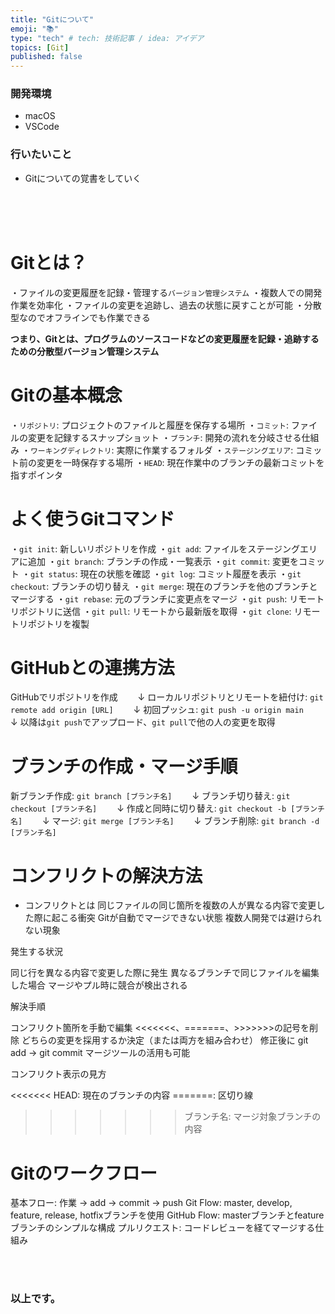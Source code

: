 ```yaml
---
title: "Gitについて"
emoji: "📚"
type: "tech" # tech: 技術記事 / idea: アイデア
topics: [Git]
published: false
---
```

### 開発環境
- macOS
- VSCode

### 行いたいこと
- Gitについての覚書をしていく


<br>
<br>
<br>

# Gitとは？
・ファイルの変更履歴を記録・管理する`バージョン管理システム`
・複数人での開発作業を効率化
・ファイルの変更を追跡し、過去の状態に戻すことが可能
・分散型なのでオフラインでも作業できる

**つまり、Gitとは、プログラムのソースコードなどの変更履歴を記録・追跡するための分散型バージョン管理システム**

# Gitの基本概念
・`リポジトリ`: プロジェクトのファイルと履歴を保存する場所
・`コミット`: ファイルの変更を記録するスナップショット
・`ブランチ`: 開発の流れを分岐させる仕組み
・`ワーキングディレクトリ`: 実際に作業するフォルダ
・`ステージングエリア`: コミット前の変更を一時保存する場所
・`HEAD`: 現在作業中のブランチの最新コミットを指すポインタ

# よく使うGitコマンド
・`git init`: 新しいリポジトリを作成
・`git add`: ファイルをステージングエリアに追加
・`git branch`: ブランチの作成・一覧表示
・`git commit`: 変更をコミット
・`git status`: 現在の状態を確認
・`git log`: コミット履歴を表示
・`git checkout`: ブランチの切り替え
・`git merge`: 現在のブランチを他のブランチとマージする
・`git rebase`: 元のブランチに変更点をマージ
・`git push`: リモートリポジトリに送信
・`git pull`: リモートから最新版を取得
・`git clone`: リモートリポジトリを複製

# GitHubとの連携方法
GitHubでリポジトリを作成
　　↓
ローカルリポジトリとリモートを紐付け: `git remote add origin [URL]`
　　↓
初回プッシュ: `git push -u origin main`
　　↓
以降は`git push`でアップロード、`git pull`で他の人の変更を取得

# ブランチの作成・マージ手順
新ブランチ作成: `git branch [ブランチ名]`
　　↓
ブランチ切り替え: `git checkout [ブランチ名]`
　　↓
作成と同時に切り替え: `git checkout -b [ブランチ名]`
　　↓
マージ: `git merge [ブランチ名]`
　　↓
ブランチ削除: `git branch -d [ブランチ名]`

# コンフリクトの解決方法
- コンフリクトとは
同じファイルの同じ箇所を複数の人が異なる内容で変更した際に起こる衝突
Gitが自動でマージできない状態
複数人開発では避けられない現象

発生する状況

同じ行を異なる内容で変更した際に発生
異なるブランチで同じファイルを編集した場合
マージやプル時に競合が検出される

解決手順

コンフリクト箇所を手動で編集
<<<<<<<、=======、>>>>>>>の記号を削除
どちらの変更を採用するか決定（または両方を組み合わせ）
修正後に git add → git commit
マージツールの活用も可能

コンフリクト表示の見方

<<<<<<< HEAD: 現在のブランチの内容
=======: 区切り線
>>>>>>> ブランチ名: マージ対象ブランチの内容

# Gitのワークフロー
基本フロー: 作業 → add → commit → push
Git Flow: master, develop, feature, release, hotfixブランチを使用
GitHub Flow: masterブランチとfeatureブランチのシンプルな構成
プルリクエスト: コードレビューを経てマージする仕組み


<br>
<br>


### 以上です。

<br>
<br>
<br>